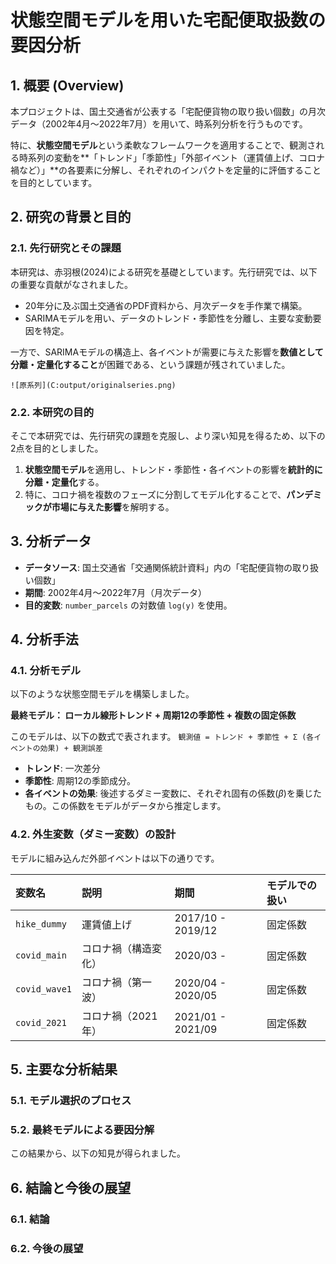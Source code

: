 # 状態空間モデルを用いた宅配便取扱数の要因分析

## 1. 概要 (Overview)
本プロジェクトは、国土交通省が公表する「宅配便貨物の取り扱い個数」の月次データ（2002年4月～2022年7月）を用いて、時系列分析を行うものです。

特に、**状態空間モデル**という柔軟なフレームワークを適用することで、観測される時系列の変動を**「トレンド」「季節性」「外部イベント（運賃値上げ、コロナ禍など）」**の各要素に分解し、それぞれのインパクトを定量的に評価することを目的としています。

## 2. 研究の背景と目的
### 2.1. 先行研究とその課題
本研究は、赤羽根(2024)による研究を基礎としています。先行研究では、以下の重要な貢献がなされました。
* 20年分に及ぶ国土交通省のPDF資料から、月次データを手作業で構築。
* SARIMAモデルを用い、データのトレンド・季節性を分離し、主要な変動要因を特定。

一方で、SARIMAモデルの構造上、各イベントが需要に与えた影響を**数値として分離・定量化すること**が困難である、という課題が残されていました。

`![原系列](C:output/originalseries.png)`

### 2.2. 本研究の目的
そこで本研究では、先行研究の課題を克服し、より深い知見を得るため、以下の2点を目的としました。

1.  **状態空間モデル**を適用し、トレンド・季節性・各イベントの影響を**統計的に分離・定量化**する。
2.  特に、コロナ禍を複数のフェーズに分割してモデル化することで、**パンデミックが市場に与えた影響**を解明する。

## 3. 分析データ
* **データソース**: 国土交通省「交通関係統計資料」内の「宅配便貨物の取り扱い個数」
* **期間**: 2002年4月～2022年7月（月次データ）
* **目的変数**: `number_parcels` の対数値 `log(y)` を使用。

## 4. 分析手法
### 4.1. 分析モデル
以下のような状態空間モデルを構築しました。

**最終モデル： ローカル線形トレンド + 周期12の季節性 + 複数の固定係数**

このモデルは、以下の数式で表されます。
`観測値 = トレンド + 季節性 + Σ (各イベントの効果) + 観測誤差`

* **トレンド**: 一次差分
* **季節性**: 周期12の季節成分。
* **各イベントの効果**: 後述するダミー変数に、それぞれ固有の係数($\beta$)を乗じたもの。この係数をモデルがデータから推定します。

### 4.2. 外生変数（ダミー変数）の設計
モデルに組み込んだ外部イベントは以下の通りです。

| 変数名 | 説明 | 期間 | モデルでの扱い |
| :--- | :--- | :--- | :--- |
| `hike_dummy` | 運賃値上げ | 2017/10 - 2019/12 | 固定係数 |
| `covid_main` | コロナ禍（構造変化） | 2020/03 - | 固定係数 |
| `covid_wave1` | コロナ禍（第一波） | 2020/04 - 2020/05 | 固定係数 |
| `covid_2021` | コロナ禍（2021年） | 2021/01 - 2021/09 | 固定係数 |


## 5. 主要な分析結果
### 5.1. モデル選択のプロセス


### 5.2. 最終モデルによる要因分解


この結果から、以下の知見が得られました。

## 6. 結論と今後の展望
### 6.1. 結論


### 6.2. 今後の展望


